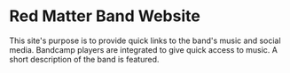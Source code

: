 # Red Matter Band Website

This site's purpose is to provide quick links to the band's music and social media. Bandcamp players are integrated to give quick access to music. A short description of the band is featured.